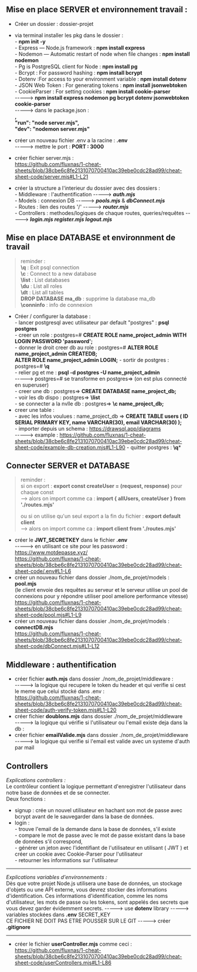 ## Mise en place SERVER et environnement travail :

- Créer un dossier : dossier-projet  
- via terminal installer les pkg dans le dossier :   
      - **npm init -y**    
      - Express — Node.js framework : **npm install express**   
      - Nodemon — Automatic restart of node when file changes : **npm install nodemon**   
      - Pg is PostgreSQL client for Node : **npm install pg**  
      - Bcrypt : For password hashing : **npm install bcrypt**  
      - Dotenv :For access to your environment variable : **npm install dotenv**  
      - JSON Web Token : For generating tokens : **npm install jsonwebtoken**  
      - CookieParser : For setting cookies : **npm install cookie-parser**  
-----> **npm install express nodemon pg bcrypt dotenv jsonwebtoken cookie-parser**   
-----> dans le package.json :   
**,   
"run": "node server.mjs",    
"dev": "nodemon server.mjs"**    

- créer un nouveau fichier .env a la racine : **.env**   
-----> mettre le port : **PORT : 3000**   

- créer fichier server.mjs :   
https://github.com/fluxnas/1-cheat-sheets/blob/38cbe6c8fe2131070700410ac39ebe0cdc28ad99/cheat-sheet-code/server.mjs#L1-L21

- créer la structure a l'interieur du dossier avec des dossiers :  
      - Middleware : l'authentification -----> ***auth.mjs***   
      - Models : connexion DB -----> ***pools.mjs*** & ***dbConnect.mjs***   
      - Routes : lien des routes '/' -----> ***router.mjs***   
      - Controllers : methodes/logiques de chaque routes, queries/requêtes -----> ***login.mjs register.mjs logout.mjs***     
 
  

## Mise en place DATABASE et environnment de travail  
> reminder :   
> **\q** : Exit psql connection    
> **\c** : Connect to a new database    
> **\list** : List databases  
> **\du** : List all roles   
> **\dt** : List all tables          
> **DROP DATABASE ma_db** : supprime la database ma_db     
> **\conninfo** : info de connexion


- Créer / configurer la database :   
      - lancer postgresql avec utilisateur par default "postgres" : **psql postgres**  
      - creer un role : postgres=# **CREATE ROLE name_project_admin WITH LOGIN PASSWORD 'password';**  
      - donner le droit creer db au role : postgres=# **ALTER ROLE name_project_admin CREATEDB;**    
**ALTER ROLE name_project_admin LOGIN;** 
      - sortir de postgres : postgres=# **\q**  
      - relier pg et me : **psql -d postgres -U name_project_admin**   
      -----> postgres=# se transforme en postgres=> (on est plus connecté en superuser)  
      - creer une db : postgres=> **CREATE DATABASE name_project_db;**   
      - voir les db dispo : postgres=> **\list**  
      - se connecter a la nvlle db : postgres=> **\c name_project_db;**    
- creer une table :   
      - avec les infos voulues : name_project_db => **CREATE TABLE users ( ID SERIAL PRIMARY KEY, name VARCHAR(30), email VARCHAR(30) );**    
      - importer depuis un schema : https://drawsql.app/diagrams    
      -----> example : 
      https://github.com/fluxnas/1-cheat-sheets/blob/38cbe6c8fe2131070700410ac39ebe0cdc28ad99/cheat-sheet-code/example-db-creation.mjs#L1-L90
      - quitter postgres : **\q***  

## Connecter SERVER et DATABASE   

> reminder :   
> si on export : **export const createUser = (request, response)** pour chaque const   
> --> alors on import comme ca : **import { allUsers, createUser } from './routes.mjs'**
>      
> ou si on utilise qu'un seul export a la fin du fichier : **export default client**   
> --> alors on import comme ca : **import client from './routes.mjs'**  
  
- créer le **JWT_SECRETKEY** dans le fichier **.env**   
-----> en utilisant ce site pour les password : https://www.motdepasse.xyz/    
https://github.com/fluxnas/1-cheat-sheets/blob/38cbe6c8fe2131070700410ac39ebe0cdc28ad99/cheat-sheet-code/.env#L1-L6
- créer un nouveau fichier dans dossier ./nom_de_projet/models : **pool.mjs**    
(le client envoie des requêtes au serveur et le serveur utilise un pool de connexions pour y répondre utiliser pool ameliore performance vitesse) 
https://github.com/fluxnas/1-cheat-sheets/blob/38cbe6c8fe2131070700410ac39ebe0cdc28ad99/cheat-sheet-code/pool.mjs#L1-L9
- créer un nouveau fichier dans dossier ./nom_de_projet/models : **connectDB.mjs**      
https://github.com/fluxnas/1-cheat-sheets/blob/38cbe6c8fe2131070700410ac39ebe0cdc28ad99/cheat-sheet-code/dbConnect.mjs#L1-L12      


## Middleware : authentification
- créer fichier **auth.mjs** dans dossier ./nom_de_projet/middleware :   
-----> la logique qui recupere le token du header et qui verifie si cest le meme que celui stocké dans .env :   
https://github.com/fluxnas/1-cheat-sheets/blob/38cbe6c8fe2131070700410ac39ebe0cdc28ad99/cheat-sheet-code/auth-verify-token.mjs#L1-L20
- créer fichier **doublons.mjs** dans dossier ./nom_de_projet/middleware     
-----> la logique qui vérifie si l'utilisateur ou l'email existe deja dans la db :
- créer fichier **emailValide.mjs** dans dossier ./nom_de_projet/middleware   
-----> la logique qui verifie si l'email est valide avec un systeme d'auth par mail 


## Controllers
*Explications controllers :*    
Le contrôleur contient la logique permettant d'enregistrer l'utilisateur dans notre base de données et de se connecter.     
Deux fonctions :  
- signup : crée un nouvel utilisateur en hachant son mot de passe avec bcrypt avant de le sauvegarder dans la base de données.    
- login :  
      - trouve l'email de la demande dans la base de données, s'il existe  
      - compare le mot de passe avec le mot de passe existant dans la base de données s'il correspond,  
      - générer un jeton avec l'identifiant de l'utilisateur en utilisant ( JWT ) et créer un cookie avec Cookie-Parser pour l'utilisateur  
      - retourner les informations sur l'utilisateur  
____
*Explications variables d'environnements :*  
Dès que votre projet Node.js utilisera une base de données, un stockage d'objets ou une API externe, vous devrez stocker des informations d'identification.
Ces informations d'identification, comme les noms d'utilisateur, les mots de passe ou les tokens, sont appelés des secrets que vous devez garder évidemment secrets. -----> use **dotenv** library -----> variables stockées dans **.env** SECRET_KEY   
CE FICHIER NE DOIT PAS ETRE POUSSER SUR LE GIT -----> créer **.gitignore**   
____
- créer le fichier **userController.mjs** comme ceci :   
https://github.com/fluxnas/1-cheat-sheets/blob/38cbe6c8fe2131070700410ac39ebe0cdc28ad99/cheat-sheet-code/userControllers.mjs#L1-L86


